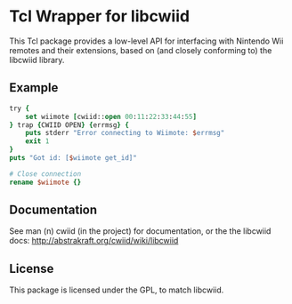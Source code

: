 Tcl Wrapper for libcwiid
========================

This Tcl package provides a low-level API for interfacing with Nintendo Wii
remotes and their extensions, based on (and closely conforming to) the
libcwiid library.

Example
-------

```tcl
try {
	set wiimote	[cwiid::open 00:11:22:33:44:55]
} trap {CWIID OPEN} {errmsg} {
	puts stderr "Error connecting to Wiimote: $errmsg"
	exit 1
}
puts "Got id: [$wiimote get_id]"

# Close connection
rename $wiimote {}
```

Documentation
-------------

See man (n) cwiid (in the project) for documentation, or the the libcwiid docs:
http://abstrakraft.org/cwiid/wiki/libcwiid

License
-------

This package is licensed under the GPL, to match libcwiid.
